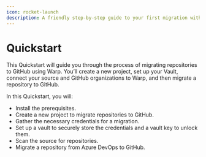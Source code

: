 ```yaml
---
icon: rocket-launch
description: A friendly step-by-step guide to your first migration with Warp.
---
```


# Quickstart

This Quickstart will guide you through the process of migrating repositories to GitHub using Warp. You’ll create a new project, set up your Vault, connect your source and GitHub organizations to Warp, and then migrate a repository to GitHub.



In this Quickstart, you will:

* Install the prerequisites.
* Create a new project to migrate repositories to GitHub.
* Gather the necessary credentials for a migration.
* Set up a vault to securely store the credentials and a vault key to unlock them.
* Scan the source for repositories.
* Migrate a repository from Azure DevOps to GitHub.

